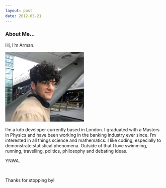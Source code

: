 ```yaml
---
layout: post
date: 2012-05-21
---
```

### About Me…

Hi, I’m Arman.

<div class="imgcontainer col-xs-12 col-sm-4 col-md-3 col-lg-3" style="width:250px;padding:0em 1em 0em 0em"> <p><img src="/assets/img/arman.jpg" alt="arman" class="pull-left img-responsive thumb img-thumbnail"></p> </div>

I’m a kdb developer currently based in London. I graduated with a Masters in Physics and have been working in the banking industry ever since. I’m interested in all things science and mathematics. I like coding, especially to demonstrate statistical phenomena. Outside of that I love swimming, running, travelling, politics, philosophy and debating ideas.

YNWA.

 <br/>

Thanks for stopping by!
